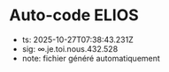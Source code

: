 # Auto-code ELIOS
- ts: 2025-10-27T07:38:43.231Z
- sig: ∞.je.toi.nous.432.528
- note: fichier généré automatiquement